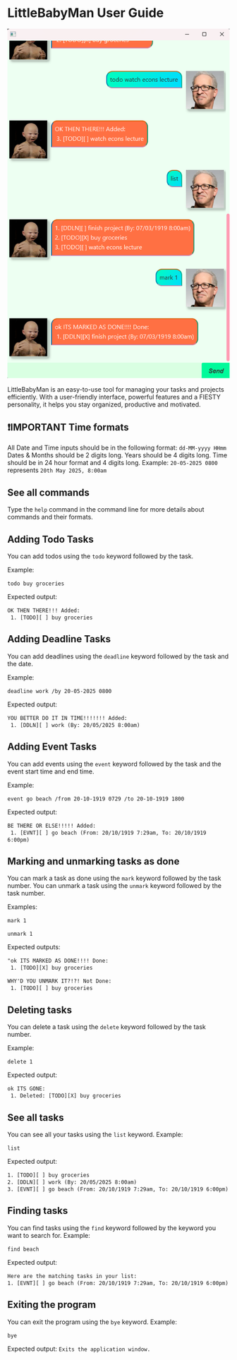 # LittleBabyMan User Guide

![Product Screenshot](./Ui.png)

LittleBabyMan is an easy-to-use tool for managing your tasks 
and projects efficiently. With a user-friendly interface, 
powerful features and a FIESTY personality, it helps you stay 
organized, productive and motivated.


## ❗**IMPORTANT** Time formats
All Date and Time inputs should be in the following format:
`dd-MM-yyyy HHmm`<br>
Dates & Months should be 2 digits long. Years should be 4 digits long.
Time should be in 24 hour format and 4 digits long.
Example: `20-05-2025 0800` represents `20th May 2025, 8:00am`

## See all commands 

Type the `help` command in the command line for more
details about commands and their formats.

## Adding Todo Tasks

You can add todos using the `todo` keyword followed by the task.

Example:
```
todo buy groceries
```

Expected output:

```
OK THEN THERE!!! Added:
 1. [TODO][ ] buy groceries
```

## Adding Deadline Tasks

You can add deadlines using the `deadline` keyword
followed by the task and the date.

Example: 
```
deadline work /by 20-05-2025 0800
```

Expected output:

```
YOU BETTER DO IT IN TIME!!!!!!! Added: 
 1. [DDLN][ ] work (By: 20/05/2025 8:00am)
```

## Adding Event Tasks

You can add events using the `event` keyword followed by the task and the event start time and end time.

Example:
```
event go beach /from 20-10-1919 0729 /to 20-10-1919 1800
```

Expected output:

```
BE THERE OR ELSE!!!!! Added:
 1. [EVNT][ ] go beach (From: 20/10/1919 7:29am, To: 20/10/1919 6:00pm) 
```

## Marking and unmarking tasks as done

You can mark a task as done using the `mark` keyword followed by the task number.
You can unmark a task using the `unmark` keyword followed by the task number.

Examples:
```
mark 1
```
```
unmark 1
```

Expected outputs:
```
"ok ITS MARKED AS DONE!!!! Done:
 1. [TODO][X] buy groceries
```
```
WHY'D YOU UNMARK IT?!?! Not Done:
 1. [TODO][ ] buy groceries
```

## Deleting tasks

You can delete a task using the `delete` keyword followed by the task number.

Example:
```
delete 1
```
Expected output:
```
ok ITS GONE:
 1. Deleted: [TODO][X] buy groceries
```

## See all tasks

You can see all your tasks using the `list` keyword.
Example:
```
list
```
Expected output:
```
1. [TODO][ ] buy groceries
2. [DDLN][ ] work (By: 20/05/2025 8:00am)
3. [EVNT][ ] go beach (From: 20/10/1919 7:29am, To: 20/10/1919 6:00pm)
```

## Finding tasks
You can find tasks using the `find` keyword followed by the keyword you want to search for.
Example:
```
find beach
```
Expected output:
```
Here are the matching tasks in your list:
1. [EVNT][ ] go beach (From: 20/10/1919 7:29am, To: 20/10/1919 6:00pm)
``` 
## Exiting the program
You can exit the program using the `bye` keyword.
Example:
```
bye
```
Expected output:
`Exits the application window.`